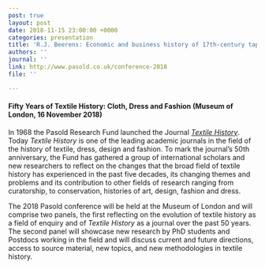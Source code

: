 ```yaml
---
post: true
layout: post
date: 2018-11-15 23:00:00 +0000
categories: presentation
title: 'R.J. Beerens: Economic and business history of 17th-century tapestries'
authors: ''
journal: ''
link: http://www.pasold.co.uk/conference-2018
file: ''

---
```

#### Fifty Years of Textile History: Cloth, Dress and Fashion (Museum of London, 16 November 2018)

  
In 1968 the Pasold Research Fund launched the Journal [_Textile History_](http://www.pasold.co.uk/textile-history). Today _Textile History_ is one of the leading academic journals in the field of the history of textile, dress, design and fashion. To mark the journal’s 50th anniversary, the Fund has gathered a group of international scholars and new researchers to reflect on the changes that the broad field of textile history has experienced in the past five decades, its changing themes and problems and its contribution to other fields of research ranging from curatorship, to conservation, histories of art, design, fashion and dress.  
  
The 2018 Pasold conference will be held at the Museum of London and will comprise two panels, the first reflecting on the evolution of textile history as a field of enquiry and of _Textile History_ as a journal over the past 50 years. The second panel will showcase new research by PhD students and Postdocs working in the field and will discuss current and future directions, access to source material, new topics, and new methodologies in textile history.